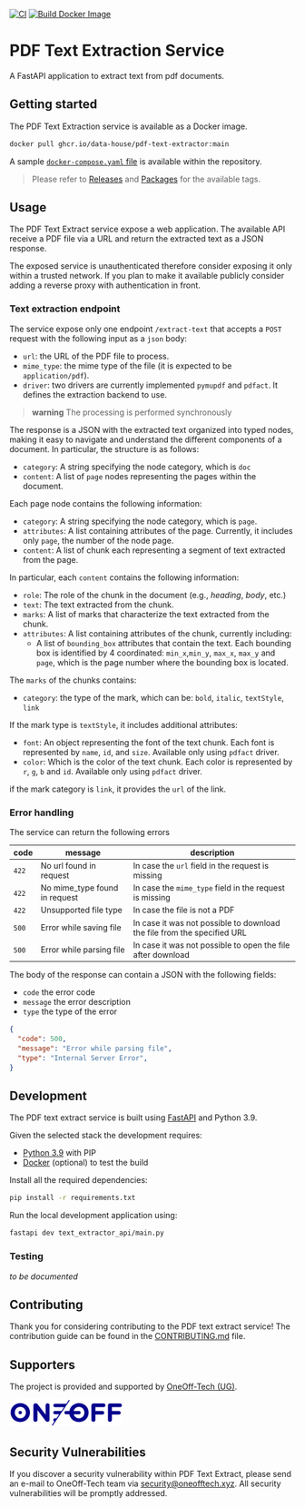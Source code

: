 [![CI](https://github.com/data-house/pdf-text-extractor/actions/workflows/ci.yml/badge.svg)](https://github.com/data-house/pdf-text-extractor/actions/workflows/ci.yml) [![Build Docker Image](https://github.com/data-house/pdf-text-extractor/actions/workflows/docker.yml/badge.svg)](https://github.com/data-house/pdf-text-extractor/actions/workflows/docker.yml)

# PDF Text Extraction Service

A FastAPI application to extract text from pdf documents.

## Getting started

The PDF Text Extraction service is available as a Docker image.

```bash
docker pull ghcr.io/data-house/pdf-text-extractor:main
```

A sample [`docker-compose.yaml` file](./docker-compose.yaml) is available within the repository.


> Please refer to [Releases](https://github.com/data-house/pdf-text-extractor/releases) and [Packages](https://github.com/data-house/pdf-text-extractor/pkgs/container/pdf-text-extractor) for the available tags.


## Usage

The PDF Text Extract service expose a web application. The available API receive a PDF file via a URL and return the extracted text as a JSON response.

The exposed service is unauthenticated therefore consider exposing it only within a trusted network. If you plan to make it available publicly consider adding a reverse proxy with authentication in front.

### Text extraction endpoint

The service expose only one endpoint `/extract-text` that accepts a `POST` request
with the following input as a `json` body:

- `url`: the URL of the PDF file to process.
- `mime_type`: the mime type of the file (it is expected to be `application/pdf`).
- `driver`: two drivers are currently implemented `pymupdf` and `pdfact`. It defines the extraction backend to use.

> **warning** The processing is performed synchronously

The response is a JSON with the extracted text organized into typed nodes, making it easy to navigate and understand the different components of a document.
In particular, the structure is as follows:
- `category`: A string specifying the node category, which is `doc`
- `content`: A list of `page` nodes representing the pages within the document.

Each page node contains the following information:
- `category`: A string specifying the node category, which is `page`.
- `attributes`: A list containing attributes of the page. Currently, it includes only `page`, the number of the node page.
- `content`: A list of chunk each representing a segment of text extracted from the page.

In particular, each `content` contains the following information:
  - `role`: The role of the chunk in the document (e.g., _heading_, _body_, etc.)
  - `text`: The text extracted from the chunk.
  - `marks`: A list of marks that characterize the text extracted from the chunk.
  - `attributes`: A list containing attributes of the chunk, currently including:
    - A list of `bounding_box` attributes that contain the text. Each bounding box is identified by 4 coordinated: 
    `min_x`,`min_y`, `max_x`, `max_y` and `page`, which is the page number where the bounding box is located.

The `marks` of the chunks contains:
- `category`: the type of the mark, which can be: `bold`, `italic`, `textStyle`, `link`

If the mark type is `textStyle`, it includes additional attributes:
- `font`: An object representing the font of the text chunk. 
Each font is represented by `name`, `id`, and `size`. Available only using `pdfact` driver.
- `color`: Which is the color of the text chunk. 
Each color is represented by `r`, `g`, `b` and `id`. Available only using `pdfact` driver.

if the mark category is `link`, it provides the `url` of the link.

### Error handling

The service can return the following errors

| code  | message                       | description                                                             |
|-------|-------------------------------|-------------------------------------------------------------------------|
| `422` | No url found in request       | In case the `url` field in the request is missing                       |
| `422` | No mime_type found in request | In case the `mime_type` field in the request is missing                 |
| `422` | Unsupported file type         | In case the file is not a PDF                                           |
| `500` | Error while saving file       | In case it was not possible to download the file from the specified URL |
| `500` | Error while parsing file      | In case it was not possible to open the file after download             |


The body of the response can contain a JSON with the following fields:

- `code` the error code
- `message` the error description
- `type` the type of the error

```json
{
  "code": 500,
  "message": "Error while parsing file",
  "type": "Internal Server Error",
}
```

## Development

The PDF text extract service is built using [FastAPI](https://fastapi.tiangolo.com/) and Python 3.9.

Given the selected stack the development requires:

- [Python 3.9](https://www.python.org/) with PIP
- [Docker](https://www.docker.com/) (optional) to test the build


Install all the required dependencies:

```bash
pip install -r requirements.txt
```

Run the local development application using:

```bash
fastapi dev text_extractor_api/main.py
```


### Testing

_to be documented_


## Contributing

Thank you for considering contributing to the PDF text extract service! The contribution guide can be found in the [CONTRIBUTING.md](./.github/CONTRIBUTING.md) file.


## Supporters

The project is provided and supported by [OneOff-Tech (UG)](https://oneofftech.de).

<p align="left"><a href="https://oneofftech.de" target="_blank"><img src="https://raw.githubusercontent.com/OneOffTech/.github/main/art/oneofftech-logo.svg" width="200"></a></p>


## Security Vulnerabilities

If you discover a security vulnerability within PDF Text Extract, please send an e-mail to OneOff-Tech team via [security@oneofftech.xyz](mailto:security@oneofftech.xyz). All security vulnerabilities will be promptly addressed.
